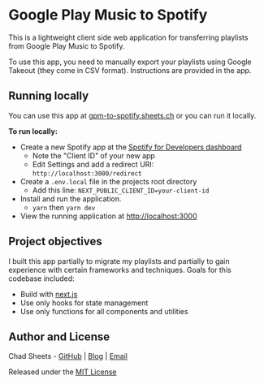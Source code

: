 # Google Play Music to Spotify

This is a lightweight client side web application for transferring playlists from Google Play Music to Spotify.

To use this app, you need to manually export your playlists using Google Takeout (they come in CSV format). Instructions are provided in the app.

## Running locally

You can use this app at [gpm-to-spotify.sheets.ch](https://gpm-to-spotify.sheets.ch) or you can run it locally.

**To run locally:**

- Create a new Spotify app at the [Spotify for Developers dashboard](https://developer.spotify.com/dashboard/applications)
  - Note the "Client ID" of your new app
  - Edit Settings and add a redirect URI: `http://localhost:3000/redirect`
- Create a `.env.local` file in the projects root directory
  - Add this line: `NEXT_PUBLIC_CLIENT_ID=your-client-id`
- Install and run the application.
  - `yarn` then `yarn dev`
- View the running application at [http://localhost:3000](http://localhost:3000)

## Project objectives

I built this app partially to migrate my playlists and partially to gain experience with certain frameworks and techniques. Goals for this codebase included:

- Build with [next.js](https://nextjs.org/)
- Use only hooks for state management
- Use only functions for all components and utilities

## Author and License

Chad Sheets - [GitHub](https://github.com/cjsheets) | [Blog](http://sheets.ch/) | [Email](mailto:chad@sheets.ch)

Released under the [MIT License](https://tldrlegal.com/license/mit-license)
